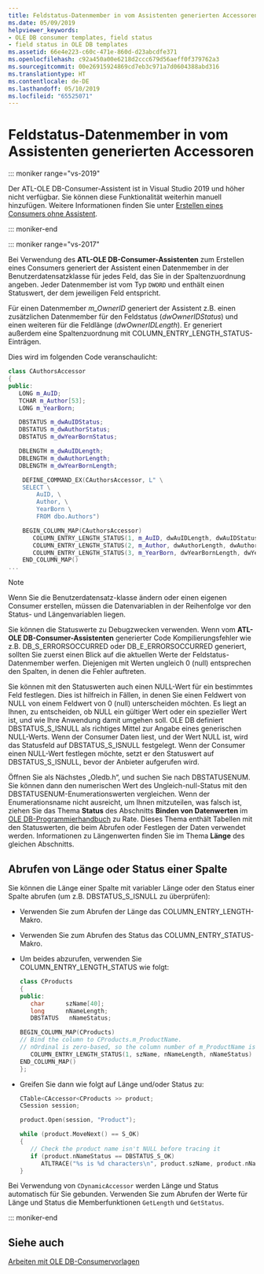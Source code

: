 ```yaml
---
title: Feldstatus-Datenmember in vom Assistenten generierten Accessoren
ms.date: 05/09/2019
helpviewer_keywords:
- OLE DB consumer templates, field status
- field status in OLE DB templates
ms.assetid: 66e4e223-c60c-471e-860d-d23abcdfe371
ms.openlocfilehash: c92a450a00e6218d2ccc679d56aeff0f379762a3
ms.sourcegitcommit: 00e26915924869cd7eb3c971a7d0604388abd316
ms.translationtype: HT
ms.contentlocale: de-DE
ms.lasthandoff: 05/10/2019
ms.locfileid: "65525071"
---
```

# <a name="field-status-data-members-in-wizard-generated-accessors"></a>Feldstatus-Datenmember in vom Assistenten generierten Accessoren

::: moniker range="vs-2019"

Der ATL-OLE DB-Consumer-Assistent ist in Visual Studio 2019 und höher nicht verfügbar. Sie können diese Funktionalität weiterhin manuell hinzufügen. Weitere Informationen finden Sie unter [Erstellen eines Consumers ohne Assistent](creating-a-consumer-without-using-a-wizard.md).

::: moniker-end

::: moniker range="vs-2017"

Bei Verwendung des **ATL-OLE DB-Consumer-Assistenten** zum Erstellen eines Consumers generiert der Assistent einen Datenmember in der Benutzerdatensatzklasse für jedes Feld, das Sie in der Spaltenzuordnung angeben. Jeder Datenmember ist vom Typ `DWORD` und enthält einen Statuswert, der dem jeweiligen Feld entspricht.

Für einen Datenmember *m_OwnerID* generiert der Assistent z.B. einen zusätzlichen Datenmember für den Feldstatus (*dwOwnerIDStatus*) und einen weiteren für die Feldlänge (*dwOwnerIDLength*). Er generiert außerdem eine Spaltenzuordnung mit COLUMN_ENTRY_LENGTH_STATUS-Einträgen.

Dies wird im folgenden Code veranschaulicht:

```cpp
class CAuthorsAccessor
{
public:
   LONG m_AuID;
   TCHAR m_Author[53];
   LONG m_YearBorn;

   DBSTATUS m_dwAuIDStatus;
   DBSTATUS m_dwAuthorStatus;
   DBSTATUS m_dwYearBornStatus;

   DBLENGTH m_dwAuIDLength;
   DBLENGTH m_dwAuthorLength;
   DBLENGTH m_dwYearBornLength;

    DEFINE_COMMAND_EX(CAuthorsAccessor, L" \
    SELECT \
        AuID, \
        Author, \
        YearBorn \
        FROM dbo.Authors")

    BEGIN_COLUMN_MAP(CAuthorsAccessor)
       COLUMN_ENTRY_LENGTH_STATUS(1, m_AuID, dwAuIDLength, dwAuIDStatus)
       COLUMN_ENTRY_LENGTH_STATUS(2, m_Author, dwAuthorLength, dwAuthorStatus)
       COLUMN_ENTRY_LENGTH_STATUS(3, m_YearBorn, dwYearBornLength, dwYearBornStatus)
    END_COLUMN_MAP()
...
```

> [!NOTE]
> Wenn Sie die Benutzerdatensatz-klasse ändern oder einen eigenen Consumer erstellen, müssen die Datenvariablen in der Reihenfolge vor den Status- und Längenvariablen liegen.

Sie können die Statuswerte zu Debugzwecken verwenden. Wenn vom **ATL-OLE DB-Consumer-Assistenten** generierter Code Kompilierungsfehler wie z.B. DB_S_ERRORSOCCURRED oder DB_E_ERRORSOCCURRED generiert, sollten Sie zuerst einen Blick auf die aktuellen Werte der Feldstatus-Datenmember werfen. Diejenigen mit Werten ungleich 0 (null) entsprechen den Spalten, in denen die Fehler auftreten.

Sie können mit den Statuswerten auch einen NULL-Wert für ein bestimmtes Feld festlegen. Dies ist hilfreich in Fällen, in denen Sie einen Feldwert von NULL von einem Feldwert von 0 (null) unterscheiden möchten. Es liegt an Ihnen, zu entscheiden, ob NULL ein gültiger Wert oder ein spezieller Wert ist, und wie Ihre Anwendung damit umgehen soll. OLE DB definiert DBSTATUS_S_ISNULL als richtiges Mittel zur Angabe eines generischen NULL-Werts. Wenn der Consumer Daten liest, und der Wert NULL ist, wird das Statusfeld auf DBSTATUS_S_ISNULL festgelegt. Wenn der Consumer einen NULL-Wert festlegen möchte, setzt er den Statuswert auf DBSTATUS_S_ISNULL, bevor der Anbieter aufgerufen wird.

Öffnen Sie als Nächstes „Oledb.h“, und suchen Sie nach DBSTATUSENUM. Sie können dann den numerischen Wert des Ungleich-null-Status mit den DBSTATUSENUM-Enumerationswerten vergleichen. Wenn der Enumerationsname nicht ausreicht, um Ihnen mitzuteilen, was falsch ist, ziehen Sie das Thema **Status** des Abschnitts **Binden von Datenwerten** im [OLE DB-Programmierhandbuch](/sql/connect/oledb/ole-db/oledb-driver-for-sql-server-programming) zu Rate. Dieses Thema enthält Tabellen mit den Statuswerten, die beim Abrufen oder Festlegen der Daten verwendet werden. Informationen zu Längenwerten finden Sie im Thema **Länge** des gleichen Abschnitts.

## <a name="retrieving-the-length-or-status-of-a-column"></a>Abrufen von Länge oder Status einer Spalte

Sie können die Länge einer Spalte mit variabler Länge oder den Status einer Spalte abrufen (um z.B. DBSTATUS_S_ISNULL zu überprüfen):

- Verwenden Sie zum Abrufen der Länge das COLUMN_ENTRY_LENGTH-Makro.

- Verwenden Sie zum Abrufen des Status das COLUMN_ENTRY_STATUS-Makro.

- Um beides abzurufen, verwenden Sie COLUMN_ENTRY_LENGTH_STATUS wie folgt:

    ```cpp
    class CProducts
    {
    public:
       char      szName[40];
       long      nNameLength;
       DBSTATUS   nNameStatus;

    BEGIN_COLUMN_MAP(CProducts)
    // Bind the column to CProducts.m_ProductName.
    // nOrdinal is zero-based, so the column number of m_ProductName is 1.
       COLUMN_ENTRY_LENGTH_STATUS(1, szName, nNameLength, nNameStatus)
    END_COLUMN_MAP()
    };
    ```

- Greifen Sie dann wie folgt auf Länge und/oder Status zu:

    ```cpp
    CTable<CAccessor<CProducts >> product;
    CSession session;

    product.Open(session, "Product");

    while (product.MoveNext() == S_OK)
    {
       // Check the product name isn't NULL before tracing it
       if (product.nNameStatus == DBSTATUS_S_OK)
          ATLTRACE("%s is %d characters\n", product.szName, product.nNameLength);
    }
    ```

Bei Verwendung von `CDynamicAccessor` werden Länge und Status automatisch für Sie gebunden. Verwenden Sie zum Abrufen der Werte für Länge und Status die Memberfunktionen `GetLength` und `GetStatus`.

::: moniker-end

## <a name="see-also"></a>Siehe auch

[Arbeiten mit OLE DB-Consumervorlagen](../../data/oledb/working-with-ole-db-consumer-templates.md)